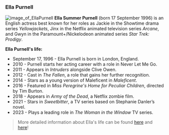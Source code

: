 ### Ella Purnell
![image_of_EllaPurnell](https://api.curtisbrown.co.uk/media/61880/show/square)
**Ella Summer Purnell** (born 17 September 1996) is an English actress best known for her roles as Jackie in the Showtime drama series _Yellowjackets_, Jinx in the Netflix animated television series _Arcane_, and Gwyn in the Paramount+/Nickelodeon animated series _Star Trek: Prodigy_.  

**Ella Purnell's life:**
* September 17, 1996 - Ella Purnell is born in London, England.  
* 2010 - Purnell starts her acting career with a role in Never Let Me Go.  
* 2011 - Appears in _Intruders_ alongside Clive Owen.  
* 2012 - Cast in _The Fallen_, a role that gains her further recognition.  
* 2014 - Stars as a young version of Maleficent in _Maleficent_.  
* 2016 - Featured in _Miss Peregrine's Home for Peculiar Children_, directed by Tim Burton.  
* 2018 - Appears in _Army of the Dead_, a Netflix zombie film.  
* 2021 - Stars in _Sweetbitter_, a TV series based on Stephanie Danler’s novel.  
* 2023 - Plays a leading role in _The Woman in the Window_ TV series.  

> More detailed information about Ella's life can be found [here](https://en.wikipedia.org/wiki/Ella_Purnell) and [here](https://www.imdb.com/name/nm3480246/bio/)!
